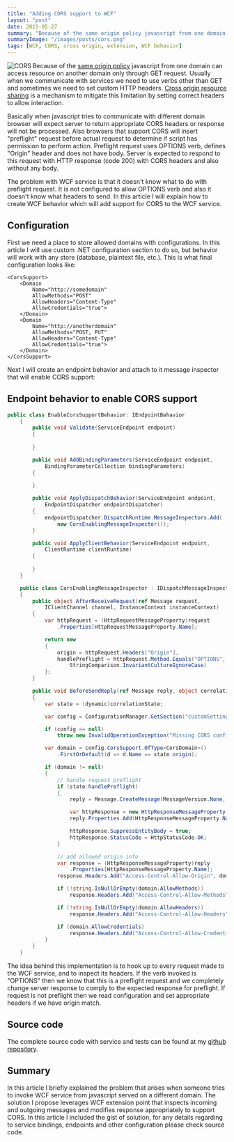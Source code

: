 ```yaml
---
title: "Adding CORS support to WCF"
layout: "post"
date: 2015-05-27
summary: "Because of the same origin policy javascript from one domain can't invoke service on another domain through AJAX call. Cross origin resource sharing is a mechanism to mitigate this limitation by setting correct headers to allow interaction."
summaryImage: "/images/posts/cors.png"
tags: [WCF, CORS, cross origin, extension, WCF behavior]
---
```


<img src="/images/posts/cors.png" title="CORS" align="left" />

Because of the [same origin policy](https://developer.mozilla.org/en-US/docs/Web/Security/Same-origin_policy) javascript from one domain can access resource on another domain only through GET request. Usually when we communicate with services we need to use verbs other than GET and sometimes we need to set custom HTTP headers. [Cross origin resource sharing](http://en.wikipedia.org/wiki/Cross-origin_resource_sharing) is a mechanism to mitigate this limitation by setting correct headers to allow interaction.

Basically when javascript tries to communicate with different domain browser will expect server to return appropriate CORS headers or response will not be processed. Also browsers that support CORS will insert "preflight" request before actual request to determine if script has permission to perform action. Preflight request uses OPTIONS verb, defines "Origin" header and does not have body. Server is expected to respond to this request with HTTP response (code 200) with CORS headers and also without any body.

The problem with WCF service is that it doesn't know what to do with preflight request. It is not configured to allow OPTIONS verb and also it doesn't know what headers to send. In this article I will explain how to create WCF behavior which will add support for CORS to the WCF service.

## Configuration ##

First we need a place to store allowed domains with configurations. In this article I will use custom .NET configuration section to do so, but behavior will work with any store (database, plaintext file, etc.). This is what final configuration looks like:

```markup
<CorsSupport>
	<Domain 
		Name="http://somedomain" 
		AllowMethods="POST" 
		AllowHeaders="Content-Type" 
		AllowCredentials="true">
	</Domain>
	<Domain 
		Name="http://anotherdomain" 
		AllowMethods="POST, PUT" 
		AllowHeaders="Content-Type" 
		AllowCredentials="true">
	</Domain>
</CorsSupport>
```

Next I will create an endpoint behavior and attach to it message inspector that will enable CORS support:

## Endpoint behavior to enable CORS support ##

```csharp
public class EnableCorsSupportBehavior: IEndpointBehavior
    {
        public void Validate(ServiceEndpoint endpoint)
        {
            
        }

        public void AddBindingParameters(ServiceEndpoint endpoint, 
			BindingParameterCollection bindingParameters)
        {
            
        }

        public void ApplyDispatchBehavior(ServiceEndpoint endpoint, 
			EndpointDispatcher endpointDispatcher)
        {
            endpointDispatcher.DispatchRuntime.MessageInspectors.Add(
				new CorsEnablingMessageInspector());
        }

        public void ApplyClientBehavior(ServiceEndpoint endpoint, 
			ClientRuntime clientRuntime)
        {
            
        }
    }

    public class CorsEnablingMessageInspector : IDispatchMessageInspector
    {
        public object AfterReceiveRequest(ref Message request, 
			IClientChannel channel, InstanceContext instanceContext)
        {
            var httpRequest = (HttpRequestMessageProperty)request
				.Properties[HttpRequestMessageProperty.Name];

            return new
            {
                origin = httpRequest.Headers["Origin"],
                handlePreflight = httpRequest.Method.Equals("OPTIONS", 
					StringComparison.InvariantCultureIgnoreCase)
            };
        }

        public void BeforeSendReply(ref Message reply, object correlationState)
        {
            var state = (dynamic)correlationState;

            var config = ConfigurationManager.GetSection("customSettings") as CustomSettings;

            if (config == null)
                throw new InvalidOperationException("Missing CORS configuration");

            var domain = config.CorsSupport.OfType<CorsDomain>()
				.FirstOrDefault(d => d.Name == state.origin);

            if (domain != null)
            {
                // handle request preflight
                if (state.handlePreflight)
                {
                    reply = Message.CreateMessage(MessageVersion.None, "PreflightReturn");

                    var httpResponse = new HttpResponseMessageProperty();
                    reply.Properties.Add(HttpResponseMessageProperty.Name, httpResponse);

                    httpResponse.SuppressEntityBody = true;
                    httpResponse.StatusCode = HttpStatusCode.OK;
                }

                // add allowed origin info
                var response = (HttpResponseMessageProperty)reply
					.Properties[HttpResponseMessageProperty.Name];
                response.Headers.Add("Access-Control-Allow-Origin", domain.Name);

                if (!string.IsNullOrEmpty(domain.AllowMethods))
                    response.Headers.Add("Access-Control-Allow-Methods", domain.AllowMethods);

                if (!string.IsNullOrEmpty(domain.AllowHeaders))
                    response.Headers.Add("Access-Control-Allow-Headers", domain.AllowHeaders);

                if (domain.AllowCredentials)
                    response.Headers.Add("Access-Control-Allow-Credentials", "true");
            }
        }
    }
```

The idea behind this implementation is to hook up to every request made to the WCF service, and to inspect its headers. If the verb invoked is "OPTIONS" then we know that this is a preflight request and we completely change server response to comply to the expected response for preflight. If request is not preflight then we read configuration and set appropriate headers if we have origin match.

## Source code ##

The complete source code with service and tests can be found at my [github repository](https://github.com/zminic/wcf-cors-support).

## Summary ##

In this article I briefly explained the problem that arises when someone tries to invoke WCF service from javascript served on a different domain. The solution I propose leverages WCF extension point that inspects incoming and outgoing messages and modifies response appropriately to support CORS. In this article I included the gist of solution, for any details regarding to service bindings, endpoints and other configuration please check source code.